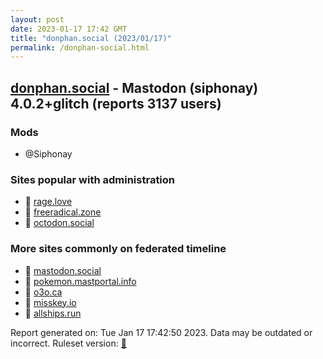 ```yaml
---
layout: post
date: 2023-01-17 17:42 GMT
title: "donphan.social (2023/01/17)"
permalink: /donphan-social.html
---
```


## [donphan.social](https://donphan.social) - Mastodon (siphonay) 4.0.2+glitch (reports 3137 users)

### Mods
 * @Siphonay

### Sites popular with administration

* 🐘 [rage.love](/rage-love.html)
* 🐘 [freeradical.zone](/freeradical-zone.html)
* 🐘 [octodon.social](/octodon-social.html)

### More sites commonly on federated timeline

* 🐘 [mastodon.social](/mastodon-social.html)
* 🐘 [pokemon.mastportal.info](/pokemon-mastportal-info.html)
* 🐘 [o3o.ca](/o3o-ca.html)
* 🐘 [misskey.io](/misskey-io.html)
* 🐘 [allships.run](/allships-run.html)

Report generated on: Tue Jan 17 17:42:50 2023. Data may be outdated or incorrect.
Ruleset version: [🧁](/version-cupcake)
